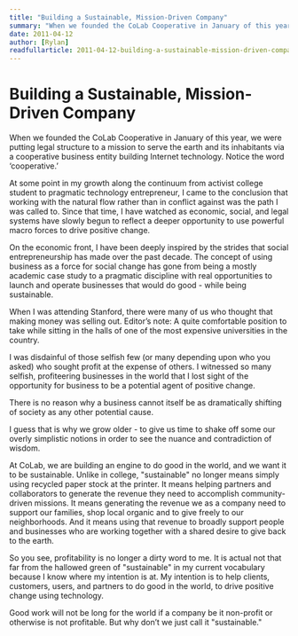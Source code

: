 ```yaml
---
title: "Building a Sustainable, Mission-Driven Company"
summary: "When we founded the CoLab Cooperative in January of this year, we were putting legal structure to a mission to serve the earth and its inhabitants via a cooperative business entity building Internet technology."
date: 2011-04-12
author: [Rylan]
readfullarticle: 2011-04-12-building-a-sustainable-mission-driven-company
---
```


# Building a Sustainable, Mission-Driven Company

When we founded the CoLab Cooperative in January of this year, we were putting legal structure to a mission to serve the earth and its inhabitants via a cooperative business entity building Internet technology.  Notice the word ‘cooperative.’

At some point in my growth along the continuum from activist college student to pragmatic technology entrepreneur, I came to the conclusion that working with the natural flow rather than in conflict against was the path I was called to.  Since that time, I have watched as economic, social, and legal systems have slowly begun to reflect a deeper opportunity to use powerful macro forces to drive positive change.

On the economic front, I have been deeply inspired by the strides that social entrepreneurship has made over the past decade.  The concept of using business as a force for social change has gone from being a mostly academic case study to a pragmatic discipline with real opportunities to launch and operate businesses that would do good - while being sustainable.

When I was attending Stanford, there were many of us who thought that making money was selling out.  Editor’s note: A quite comfortable position to take while sitting in the halls of one of the most expensive universities in the country.

I was disdainful of those selfish few (or many depending upon who you asked) who sought profit at the expense of others.  I witnessed so many selfish, profiteering businesses in the world that I lost sight of the opportunity for business to be a potential agent of positive change.

There is no reason why a business cannot itself be as dramatically shifting of society as any other potential cause.

I guess that is why we grow older - to give us time to shake off some our overly simplistic notions in order to see the nuance and contradiction of wisdom.

At CoLab, we are building an engine to do good in the world, and we want it to be sustainable.  Unlike in college, "sustainable" no longer means simply using recycled paper stock at the printer.  It means helping partners and collaborators to generate the revenue they need to accomplish community-driven missions.  It means generating the revenue we as a company need to support our families, shop local organic and to give freely to our neighborhoods.  And it means using that revenue to broadly support people and businesses who are working together with a shared desire to give back to the earth.

So you see, profitability is no longer a dirty word to me.  It is actual not that far from the hallowed green of "sustainable" in my current vocabulary because I know where my intention is at.  My intention is to help clients, customers, users, and partners to do good in the world, to drive positive change using technology.

Good work will not be long for the world if a company be it non-profit or otherwise is not profitable.  But why don’t we just call it "sustainable."
